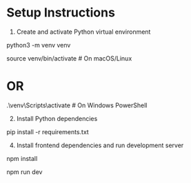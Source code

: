 # Setup Instructions
1. Create and activate Python virtual environment

python3 -m venv venv

source venv/bin/activate      # On macOS/Linux

# OR

.\venv\Scripts\activate       # On Windows PowerShell

2. Install Python dependencies

pip install -r requirements.txt

4. Install frontend dependencies and run development server

npm install

npm run dev
